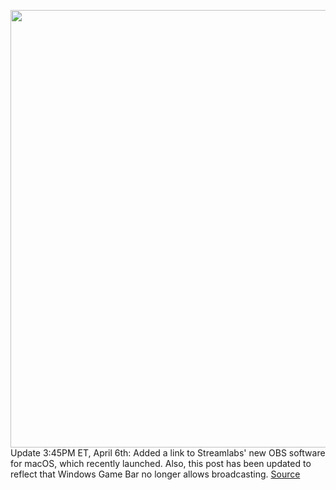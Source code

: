 <img src='https://cdn.vox-cdn.com/thumbor/T-xecN58qfMbIpR0-IsM3awvrMs=/0x0:2040x1351/1200x800/filters:focal(845x479:1171x805)/cdn.vox-cdn.com/uploads/chorus_image/image/60421745/setienne_180717_2745_0005.0.jpg' width='700px' /><br/>
Update 3:45PM ET, April 6th: Added a link to Streamlabs' new OBS software for macOS, which recently launched. Also, this post has been updated to reflect that Windows Game Bar no longer allows broadcasting.
<a href='https://www.theverge.com/2018/7/19/17581510/how-to-stream-gaming-twitch-youtube-mixer'> Source <a/>